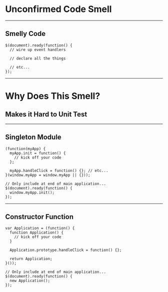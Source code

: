 # Unconfirmed Code Smell
<!-- .slide: data-state="statusLint statusLint--hard statusRule statusRule--fuzzy statusSkill statusSkill--junior" -->

------

## Smelly Code
<!-- .slide: data-title="Unconfirmed Code" data-state="title statusLint statusLint--easy statusRule statusRule--fuzzy statusSkill statusSkill--junior" data-background="#222" -->

```
$(document).ready(function() {
  // wire up event handlers

  // declare all the things

  // etc...
});
```

------

# Why Does This Smell?
<!-- .slide: data-title="Unconfirmed Code" data-state="title statusLint statusLint--easy statusRule statusRule--fuzzy statusSkill statusSkill--junior" data-background="#222" -->

## Makes it Hard to Unit Test <!-- .element class="fragment" -->

------

## Singleton Module
<!-- .slide: data-title="Unconfirmed Code" data-state="title statusLint statusLint--easy statusRule statusRule--fuzzy statusSkill statusSkill--mid statusSkill--change" data-background="#222" -->

```
(function(myApp) {
  myApp.init = function() {
    // kick off your code
  };

  myApp.handleClick = function() {}; // etc...
}(window.myApp = window.myApp || {}));

// Only include at end of main application...
$(document).ready(function() {
  window.myApp.init();
});
```

------

## Constructor Function
<!-- .slide: data-title="Unconfirmed Code" data-state="title statusLint statusLint--easy statusRule statusRule--fuzzy statusSkill statusSkill--mid" data-background="#222" -->

```
var Application = (function() {
  function Application() {
    // kick off your code
  }

  Application.prototype.handleClick = function() {};

  return Application;
}());

// Only include at end of main application...
$(document).ready(function() {
  new Application();
});
```
